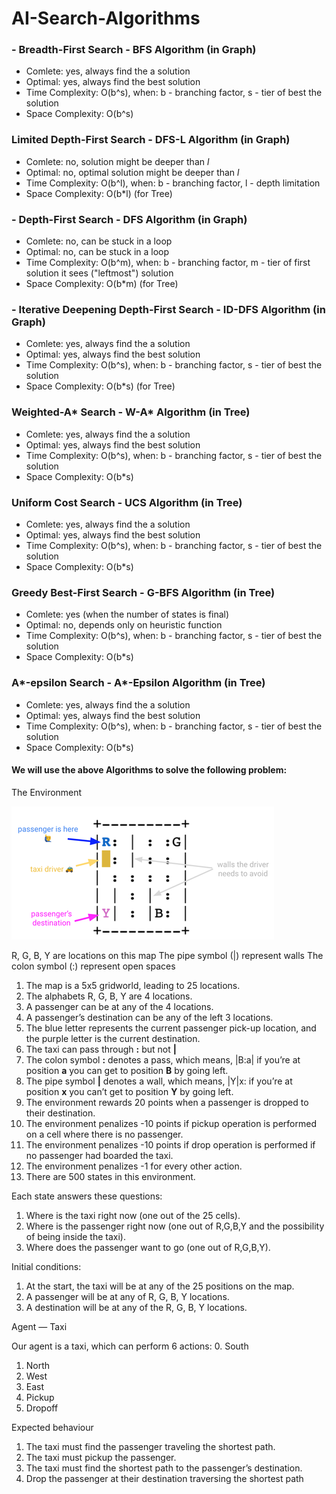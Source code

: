 # AI-Search-Algorithms

### - Breadth-First Search - BFS Algorithm (in Graph)
- Comlete: yes, always find the a solution
- Optimal: yes, always find the best solution
- Time Complexity: O(b^s), when: b - branching factor, s - tier of best the solution
- Space Complexity: O(b^s)
### Limited Depth-First Search - DFS-L Algorithm (in Graph)
- Comlete: no, solution might be deeper than *l*
- Optimal: no, optimal solution might be deeper than *l*
- Time Complexity: O(b^l), when: b - branching factor, l - depth limitation
- Space Complexity: O(b*l) (for Tree)
### - Depth-First Search - DFS Algorithm (in Graph)
- Comlete: no, can be stuck in a loop
- Optimal: no, can be stuck in a loop
- Time Complexity: O(b^m), when: b - branching factor, m - tier of first solution it sees ("leftmost") solution
- Space Complexity: O(b*m) (for Tree)
### - Iterative Deepening Depth-First Search - ID-DFS Algorithm (in Graph)
- Comlete: yes, always find the a solution 
- Optimal: yes, always find the best solution
- Time Complexity: O(b^s), when: b - branching factor, s - tier of best the solution
- Space Complexity: O(b*s) (for Tree)
### Weighted-A* Search - W-A* Algorithm (in Tree)
- Comlete: yes, always find the a solution
- Optimal: yes, always find the best solution
- Time Complexity: O(b^s), when: b - branching factor, s - tier of best the solution  
- Space Complexity: O(b*s)
### Uniform Cost Search - UCS Algorithm (in Tree)
- Comlete: yes, always find the a solution
- Optimal: yes, always find the best solution
- Time Complexity: O(b^s), when: b - branching factor, s - tier of best the solution  
- Space Complexity: O(b*s)
### Greedy Best-First Search - G-BFS Algorithm (in Tree)
- Comlete: yes (when the number of states is final)
- Optimal: no, depends only on heuristic function
- Time Complexity: O(b^s), when: b - branching factor, s - tier of best the solution  
- Space Complexity: O(b*s)
### A*-epsilon Search - A*-Epsilon Algorithm (in Tree)
- Comlete: yes, always find the a solution
- Optimal: yes, always find the best solution
- Time Complexity: O(b^s), when: b - branching factor, s - tier of best the solution  
- Space Complexity: O(b*s)

#### We will use the above Algorithms to solve the following problem:

The Environment

![alt text](https://github.com/Almogbs/AI-Search-Algorithms/blob/main/env.png)

R, G, B, Y are locations on this map
The pipe symbol (|) represent walls
The colon symbol (:) represent open spaces

1.	The map is a 5x5 gridworld, leading to 25 locations.
2.	The alphabets R, G, B, Y are 4 locations.
3.	A passenger can be at any of the 4 locations.
4.	A passenger’s destination can be any of the left 3 locations.
5. The blue letter represents the current passenger pick-up location, and the purple letter is the current destination.
6.	The taxi can pass through **:** but not **|**
7.	The colon symbol **:** denotes a pass, which means, |B:a| if you’re at position **a** you can get to position **B** by going left.
8.	The pipe symbol **|** denotes a wall, which means, |Y|x: if you’re at position **x** you can’t get to position **Y** by going left.
9.	The environment rewards 20 points when a passenger is dropped to their destination.
10.	The environment penalizes -10 points if pickup operation is performed on a cell where there is no passenger.
11.	The environment penalizes -10 points if drop operation is performed if no passenger had boarded the taxi.
12.	The environment penalizes -1 for every other action.
13.	There are 500 states in this environment.

Each state answers these questions:
1.	Where is the taxi right now (one out of the 25 cells).
2.	Where is the passenger right now (one out of R,G,B,Y and the possibility of being inside the taxi).
3.	Where does the passenger want to go (one out of R,G,B,Y).

Initial conditions:
1.	At the start, the taxi will be at any of the 25 positions on the map.
2.	A passenger will be at any of R, G, B, Y locations.
3.	A destination will be at any of the R, G, B, Y locations.

Agent — Taxi

Our agent is a taxi, which can perform 6 actions:
0.	South
1.	North
2.  West
3.	East
4.	Pickup
5.	Dropoff

Expected behaviour

1.	The taxi must find the passenger traveling the shortest path.
2.	The taxi must pickup the passenger.
3.	The taxi must find the shortest path to the passenger’s destination.
4.	Drop the passenger at their destination traversing the shortest path
